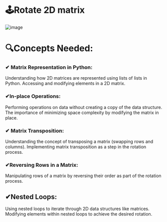 # 🕹Rotate 2D matrix

![image](https://github.com/user-attachments/assets/14abb463-a748-435c-b7d9-a3526c1ea91d)


# 🔍Concepts Needed:
### ✔ Matrix Representation in Python:

Understanding how 2D matrices are represented using lists of lists in Python.
Accessing and modifying elements in a 2D matrix.

### ✔In-place Operations:

Performing operations on data without creating a copy of the data structure.
The importance of minimizing space complexity by modifying the matrix in place.

### ✔ Matrix Transposition:

Understanding the concept of transposing a matrix (swapping rows and columns).
Implementing matrix transposition as a step in the rotation process.

### ✔Reversing Rows in a Matrix:

Manipulating rows of a matrix by reversing their order as part of the rotation process.

## ✔Nested Loops:

Using nested loops to iterate through 2D data structures like matrices.
Modifying elements within nested loops to achieve the desired rotation.
